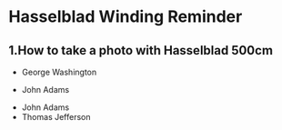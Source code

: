 # Hasselblad Winding Reminder

## 1.How to take a photo with Hasselblad 500cm

- George Washington
* John Adams
+ John Adams
+ Thomas Jefferson
